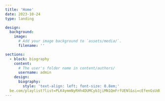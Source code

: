 ```yaml
---
title: 'Home'
date: 2023-10-24
type: landing

design:
  background:
    image:
      # Add your image background to `assets/media/`.
      filename: ''

sections:
  - block: biography
    content:
      # The user's folder name in content/authors/
      username: admin
    design:
      biography:
        style: 'text-align: left; font-size: 0.8em;'
  be.com/playlist?list=PLK4ymmNyRHh4DUMCyb3jiMN1QmFrfUENl&si=cEfenGsUdUpsrrcI
---
```

